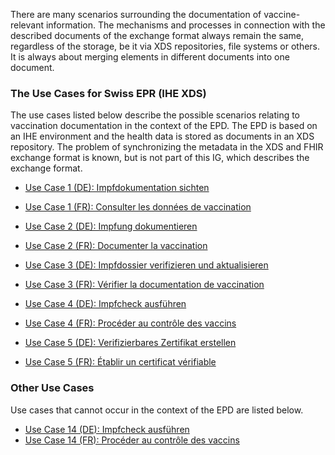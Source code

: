 There are many scenarios surrounding the documentation of vaccine-relevant information. The mechanisms and processes in connection with the described documents of the exchange format always remain the same, regardless of the storage, be it via XDS repositories, file systems or others. It is always about merging elements in different documents into one document.


### The Use Cases for Swiss EPR (IHE XDS)
The use cases listed below describe the possible scenarios relating to vaccination documentation in the context of the EPD.
The EPD is based on an IHE environment and the health data is stored as documents in an XDS repository.
The problem of synchronizing the metadata in the XDS and FHIR exchange format is known, but is not part of this IG, which describes the exchange format.

* [Use Case 1 (DE): Impfdokumentation sichten](Use-Case-1-Impfdokumentation-sichten.html)
* [Use Case 1 (FR): Consulter les données de vaccination](Use-Case-1-Consulter-les-donnees-de-vaccination.html)

* [Use Case 2 (DE): Impfung dokumentieren](Use-Case-2-Impfung-dokumentieren.html)
* [Use Case 2 (FR): Documenter la vaccination](Use-Case-2-Documenter-la-vaccination.html)


* [Use Case 3 (DE): Impfdossier verifizieren und aktualisieren](Use-Case-3-Impfdossier-verifizieren-und-aktualisieren.html)
* [Use Case 3 (FR): Vérifier la documentation de vaccination](Use-Case-3-Verifier-la-documentation-de-vaccination.html)

* [Use Case 4 (DE): Impfcheck ausführen](Use-Case-4-Impfcheck-ausfuehren.html)
* [Use Case 4 (FR): Procéder au contrôle des vaccins](Use-Case-4-Proceder-au-controle-des-vaccins.html)

* [Use Case 5 (DE): Verifizierbares Zertifikat erstellen](Use-Case-5-Verifizierbares-Zertifikat-erstellen.html)
* [Use Case 5 (FR): Établir un certificat vérifiable](Use-Case-5-Etablir-un-certificat-verifiable.html)


### Other Use Cases
Use cases that cannot occur in the context of the EPD are listed below.

* [Use Case 14 (DE): Impfcheck ausführen](Use-Case-14-Impfcheck-ausfuehren.html)
* [Use Case 14 (FR): Procéder au contrôle des vaccins](Use-Case-14-Proceder-au-controle-des-vaccins.html)